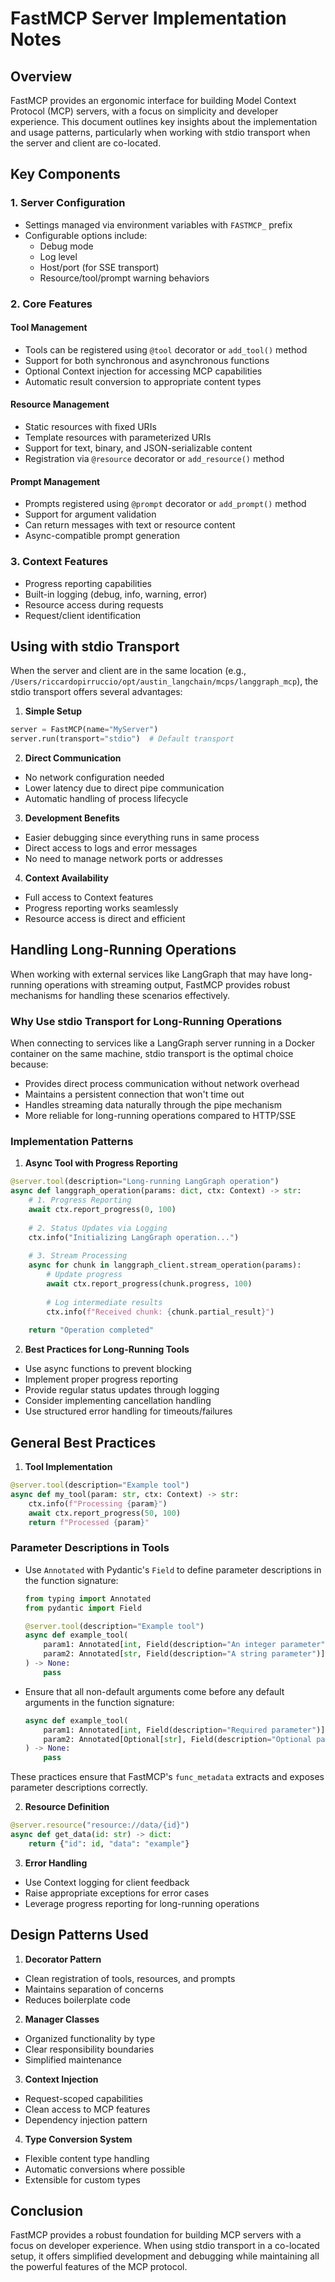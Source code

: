 # FastMCP Server Implementation Notes

## Overview
FastMCP provides an ergonomic interface for building Model Context Protocol (MCP) servers, with a focus on simplicity and developer experience. This document outlines key insights about the implementation and usage patterns, particularly when working with stdio transport when the server and client are co-located.

## Key Components

### 1. Server Configuration
- Settings managed via environment variables with `FASTMCP_` prefix
- Configurable options include:
  - Debug mode
  - Log level
  - Host/port (for SSE transport)
  - Resource/tool/prompt warning behaviors

### 2. Core Features

#### Tool Management
- Tools can be registered using `@tool` decorator or `add_tool()` method
- Support for both synchronous and asynchronous functions
- Optional Context injection for accessing MCP capabilities
- Automatic result conversion to appropriate content types

#### Resource Management
- Static resources with fixed URIs
- Template resources with parameterized URIs
- Support for text, binary, and JSON-serializable content
- Registration via `@resource` decorator or `add_resource()` method

#### Prompt Management
- Prompts registered using `@prompt` decorator or `add_prompt()` method
- Support for argument validation
- Can return messages with text or resource content
- Async-compatible prompt generation

### 3. Context Features
- Progress reporting capabilities
- Built-in logging (debug, info, warning, error)
- Resource access during requests
- Request/client identification

## Using with stdio Transport

When the server and client are in the same location (e.g., `/Users/riccardopirruccio/opt/austin_langchain/mcps/langgraph_mcp`), the stdio transport offers several advantages:

1. **Simple Setup**
```python
server = FastMCP(name="MyServer")
server.run(transport="stdio")  # Default transport
```

2. **Direct Communication**
- No network configuration needed
- Lower latency due to direct pipe communication
- Automatic handling of process lifecycle

3. **Development Benefits**
- Easier debugging since everything runs in same process
- Direct access to logs and error messages
- No need to manage network ports or addresses

4. **Context Availability**
- Full access to Context features
- Progress reporting works seamlessly
- Resource access is direct and efficient

## Handling Long-Running Operations

When working with external services like LangGraph that may have long-running operations with streaming output, FastMCP provides robust mechanisms for handling these scenarios effectively.

### Why Use stdio Transport for Long-Running Operations

When connecting to services like a LangGraph server running in a Docker container on the same machine, stdio transport is the optimal choice because:
- Provides direct process communication without network overhead
- Maintains a persistent connection that won't time out
- Handles streaming data naturally through the pipe mechanism
- More reliable for long-running operations compared to HTTP/SSE

### Implementation Patterns

1. **Async Tool with Progress Reporting**
```python
@server.tool(description="Long-running LangGraph operation")
async def langgraph_operation(params: dict, ctx: Context) -> str:
    # 1. Progress Reporting
    await ctx.report_progress(0, 100)
    
    # 2. Status Updates via Logging
    ctx.info("Initializing LangGraph operation...")
    
    # 3. Stream Processing
    async for chunk in langgraph_client.stream_operation(params):
        # Update progress
        await ctx.report_progress(chunk.progress, 100)
        
        # Log intermediate results
        ctx.info(f"Received chunk: {chunk.partial_result}")
        
    return "Operation completed"
```

2. **Best Practices for Long-Running Tools**
- Use async functions to prevent blocking
- Implement proper progress reporting
- Provide regular status updates through logging
- Consider implementing cancellation handling
- Use structured error handling for timeouts/failures

## General Best Practices

1. **Tool Implementation**
```python
@server.tool(description="Example tool")
async def my_tool(param: str, ctx: Context) -> str:
    ctx.info(f"Processing {param}")
    await ctx.report_progress(50, 100)
    return f"Processed {param}"
```

### Parameter Descriptions in Tools
- Use `Annotated` with Pydantic's `Field` to define parameter descriptions in the function signature:
  ```python
  from typing import Annotated
  from pydantic import Field

  @server.tool(description="Example tool")
  async def example_tool(
      param1: Annotated[int, Field(description="An integer parameter")],
      param2: Annotated[str, Field(description="A string parameter")],
  ) -> None:
      pass
  ```

- Ensure that all non-default arguments come before any default arguments in the function signature:
  ```python
  async def example_tool(
      param1: Annotated[int, Field(description="Required parameter")],
      param2: Annotated[Optional[str], Field(description="Optional parameter")] = None,
  ) -> None:
      pass
  ```

These practices ensure that FastMCP's `func_metadata` extracts and exposes parameter descriptions correctly.

2. **Resource Definition**
```python
@server.resource("resource://data/{id}")
async def get_data(id: str) -> dict:
    return {"id": id, "data": "example"}
```

3. **Error Handling**
- Use Context logging for client feedback
- Raise appropriate exceptions for error cases
- Leverage progress reporting for long-running operations

## Design Patterns Used

1. **Decorator Pattern**
- Clean registration of tools, resources, and prompts
- Maintains separation of concerns
- Reduces boilerplate code

2. **Manager Classes**
- Organized functionality by type
- Clear responsibility boundaries
- Simplified maintenance

3. **Context Injection**
- Request-scoped capabilities
- Clean access to MCP features
- Dependency injection pattern

4. **Type Conversion System**
- Flexible content type handling
- Automatic conversions where possible
- Extensible for custom types

## Conclusion

FastMCP provides a robust foundation for building MCP servers with a focus on developer experience. When using stdio transport in a co-located setup, it offers simplified development and debugging while maintaining all the powerful features of the MCP protocol.
